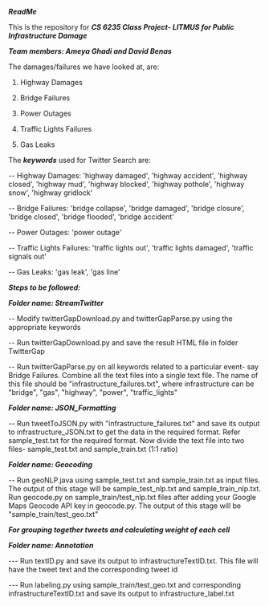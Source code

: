 ***ReadMe***

This is the repository for 
***CS 6235 Class Project- LITMUS for Public Infrastructure Damage***

***Team members: Ameya Ghadi and David Benas***

The damages/failures we have looked at, are:

1) Highway Damages

2) Bridge Failures

3) Power Outages

4) Traffic Lights Failures

5) Gas Leaks


The ***keywords*** used for Twitter Search are:

-- Highway Damages: 'highway damaged', 'highway accident', 'highway closed', 'highway mud', 'highway blocked', 'highway pothole', 'highway snow', 'highway gridlock'

-- Bridge Failures: 'bridge collapse', 'bridge damaged', 'bridge closure', 'bridge closed', 'bridge flooded', 'bridge accident'

-- Power Outages: 'power outage'

-- Traffic Lights Failures: 'traffic lights out', 'traffic lights damaged', 'traffic signals out'

-- Gas Leaks: 'gas leak', 'gas line'


***Steps to be followed:***

***Folder name: StreamTwitter***

-- Modify twitterGapDownload.py and twitterGapParse.py using the appropriate keywords

-- Run twitterGapDownload.py and save the result HTML file in folder TwitterGap

-- Run twitterGapParse.py on all keywords related to a particular event- say Bridge Failures. Combine all the text files into a single text file. The name of this file should be "infrastructure_failures.txt", where infrastructure can be "bridge", "gas", "highway", "power", "traffic_lights"


***Folder name: JSON_Formatting***

-- Run tweetToJSON.py with "infrastructure_failures.txt"  and save its output to infrastructure_JSON.txt to get the data in the required format. Refer sample_test.txt for the required format. Now divide the text file into two files- sample_test.txt and sample_train.txt (1:1 ratio)

***Folder name: Geocoding***

-- Run geoNLP.java using sample_test.txt and sample_train.txt as input files. The output of this stage will be sample_test_nlp.txt and sample_train_nlp.txt. Run geocode.py on sample_train/test_nlp.txt files after adding your Google Maps Geocode API key in geocode.py. The output of this stage will be "sample_train/test_geo.txt"


***For grouping together tweets and calculating weight of each cell***

***Folder name: Annotation***

--- Run textID.py and save its output to infrastructureTextID.txt. This file will have the tweet text and the corresponding tweet id

--- Run labeling.py using sample_train/test_geo.txt and corresponding infrastructureTextID.txt and save its output to infrastructure_label.txt

